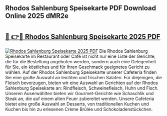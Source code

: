 ## Rhodos Sahlenburg Speisekarte PDF Download Online 2025 dMR2e

# <h2><a href="http://gc92j4s.nevu.top/?p=Rhodos+Sahlenburg+Speisekarte">🔗 👉🔴 Rhodos Sahlenburg Speisekarte 2025 PDF</a></h2>

[![Rhodos Sahlenburg Speisekarte 2025 PDF](https://i.imgur.com/dBaPXMq.png)](http://gc92j4s.nevu.top/?p=Rhodos+Sahlenburg+Speisekarte)
Die Rhodos Sahlenburg Speisekarte im Restaurant oder Café ist nicht nur eine Liste der Gerichte, die für die Bestellung angeboten werden, sondern auch eine Gelegenheit für Sie, ein köstliches und für Ihren Geschmack geeignetes Gericht zu wählen. Auf der Rhodos Sahlenburg Speisekarte unserer Cafeteria finden Sie eine große Auswahl an leichten und frischen Salaten. Für diejenigen, die Fleisch bevorzugen, bieten wir eine Auswahl an Gerichten auf der Rhodos Sahlenburg Speisekarte an: Rindfleisch, Schweinefleisch, Huhn und Fisch. Unseren Auserwählten bieten wir Gourmet-Gerichte wie Schaschlik und Steak an, die auf einem alten Feuer zubereitet werden. Unsere Cafeteria bietet eine große Auswahl an Desserts, von traditionellen Kuchen und Kuchen bis hin zu erlesenen Crème Brûlée und Schokoladenstückchen.
